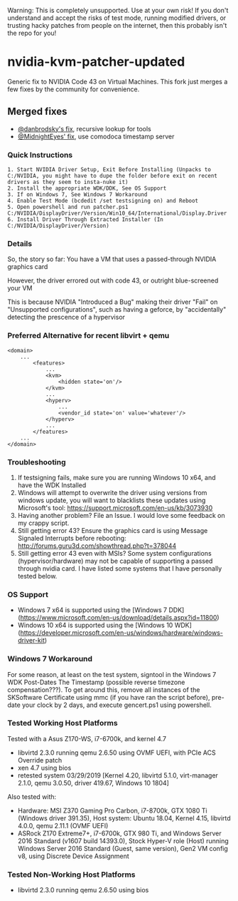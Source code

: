Warning: This is completely unsupported. Use at your own risk! If you don't understand and accept the risks of test mode, running modified drivers, or trusting hacky patches from people on the internet, then this probably isn't the repo for you!

# nvidia-kvm-patcher-updated

Generic fix to NVIDIA Code 43 on Virtual Machines. This fork just merges a few fixes by the community for convenience.

## Merged fixes
- [@danbrodsky's fix](https://github.com/flori4nk/nvidia-kvm-patcher-updated/pull/1), recursive lookup for tools
- [@MidnightEyes' fix](https://github.com/flori4nk/nvidia-kvm-patcher-updated/pull/2), use comodoca timestamp server

### Quick Instructions

    1. Start NVIDIA Driver Setup, Exit Before Installing (Unpacks to C:/NVIDIA, you might have to dupe the folder before exit on recent drivers as they seem to insta-nuke it)
    2. Install the appropriate WDK/DDK, See OS Support
    3. If on Windows 7, See Windows 7 Workaround
    4. Enable Test Mode (bcdedit /set testsigning on) and Reboot
    5. Open powershell and run patcher.ps1 C:/NVIDIA/DisplayDriver/Version/Win10_64/International/Display.Driver
    6. Install Driver Through Extracted Installer (In C:/NVIDIA/DisplayDriver/Version)

### Details

So, the story so far:
You have a VM that uses a passed-through NVIDIA graphics card

However, the driver errored out with code 43, or outright blue-screened your VM

This is because NVIDIA "Introduced a Bug" making their driver "Fail" on "Unsupported configurations", such as having a geforce, by "accidentally" detecting the prescence of a hypervisor

### Preferred Alternative for recent libvirt + qemu
```
<domain>
    ...
        <features>
            ...
            <kvm>
                <hidden state='on'/>
            </kvm>
            ...
            <hyperv>
                ...
                <vendor_id state='on' value='whatever'/>
            </hyperv>
            ...
        </features>
    ...
</domain>
```

### Troubleshooting

1. If testsigning fails, make sure you are running Windows 10 x64, and have the WDK Installed
2. Windows will attempt to overwrite the driver using versions from windows update, you will want to blacklists these updates using Microsoft's tool: https://support.microsoft.com/en-us/kb/3073930
3. Having another problem? File an Issue. I would love some feedback on my crappy script.
4. Still getting error 43? Ensure the graphics card is using Message Signaled Interrupts before rebooting: http://forums.guru3d.com/showthread.php?t=378044
5. Still getting error 43 even with MSIs? Some system configurations (hypervisor/hardware) may not be capable of supporting a passed through nvidia card. I have listed some systems that I have personally tested below.

### OS Support

* Windows 7 x64 is supported using the [Windows 7 DDK] (https://www.microsoft.com/en-us/download/details.aspx?id=11800)
* Windows 10 x64 is supported using the [Windows 10 WDK] (https://developer.microsoft.com/en-us/windows/hardware/windows-driver-kit)

### Windows 7 Workaround

For some reason, at least on the test system, signtool in the Windows 7 WDK Post-Dates The Timestamp (possible reverse timezone compensation???). To get around this, remove all instances of the SKSoftware Certificate using mmc (if you have ran the script before), pre-date your clock by 2 days, and execute gencert.ps1 using powershell.

### Tested Working Host Platforms
Tested with a Asus Z170-WS, i7-6700k, and kernel 4.7
* libvirtd 2.3.0 running qemu 2.6.50 using OVMF UEFI, with PCIe ACS Override patch
* xen 4.7 using bios
* retested system 03/29/2019 [Kernel 4.20, libvirtd 5.1.0, virt-manager 2.1.0, qemu 3.0.50, driver 419.67, Windows 10 1804]

Also tested with:
* Hardware: MSI Z370 Gaming Pro Carbon, i7-8700k, GTX 1080 Ti (Windows driver 391.35), Host system: Ubuntu 18.04, Kernel 4.15, libvirtd 4.0.0, qemu 2.11.1 (OVMF UEFI)
* ASRock Z170 Extreme7+, i7-6700k, GTX 980 Ti, and Windows Server 2016 Standard (v1607 build 14393.0), Stock Hyper-V role (Host) running Windows Server 2016 Standard (Guest, same version), Gen2 VM config v8, using Discrete Device Assignment

### Tested Non-Working Host Platforms
* libvirtd 2.3.0 running qemu 2.6.50 using bios

